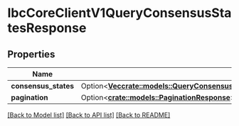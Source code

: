 # IbcCoreClientV1QueryConsensusStatesResponse

## Properties

Name | Type | Description | Notes
------------ | ------------- | ------------- | -------------
**consensus_states** | Option<[**Vec<crate::models::QueryConsensusStatesResponseIsTheResponseTypeForTheQueryConsensusStatesRpcMethodConsensusStates>**](QueryConsensusStatesResponse_is_the_response_type_for_the_Query_ConsensusStates_RPC_method_consensus_states.md)> |  | [optional]
**pagination** | Option<[**crate::models::PaginationResponse**](pagination_response.md)> |  | [optional]

[[Back to Model list]](../README.md#documentation-for-models) [[Back to API list]](../README.md#documentation-for-api-endpoints) [[Back to README]](../README.md)



